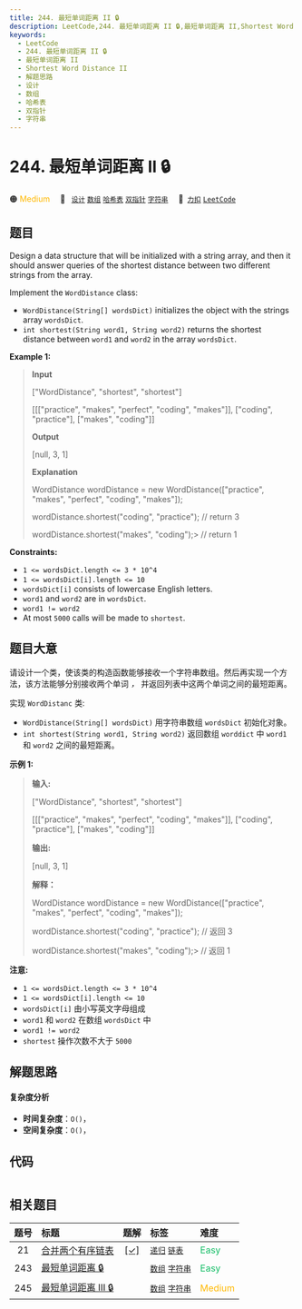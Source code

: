 ```yaml
---
title: 244. 最短单词距离 II 🔒
description: LeetCode,244. 最短单词距离 II 🔒,最短单词距离 II,Shortest Word Distance II,解题思路,设计,数组,哈希表,双指针,字符串
keywords:
  - LeetCode
  - 244. 最短单词距离 II 🔒
  - 最短单词距离 II
  - Shortest Word Distance II
  - 解题思路
  - 设计
  - 数组
  - 哈希表
  - 双指针
  - 字符串
---
```


# 244. 最短单词距离 II 🔒

🟠 <font color=#ffb800>Medium</font>&emsp; 🔖&ensp; [`设计`](/tag/design.md) [`数组`](/tag/array.md) [`哈希表`](/tag/hash-table.md) [`双指针`](/tag/two-pointers.md) [`字符串`](/tag/string.md)&emsp; 🔗&ensp;[`力扣`](https://leetcode.cn/problems/shortest-word-distance-ii) [`LeetCode`](https://leetcode.com/problems/shortest-word-distance-ii)

## 题目

Design a data structure that will be initialized with a string array, and then
it should answer queries of the shortest distance between two different
strings from the array.

Implement the `WordDistance` class:

  * `WordDistance(String[] wordsDict)` initializes the object with the strings array `wordsDict`.
  * `int shortest(String word1, String word2)` returns the shortest distance between `word1` and `word2` in the array `wordsDict`.



**Example 1:**

> 
> 
> 
> 
> 
> **Input**
> 
> ["WordDistance", "shortest", "shortest"]
> 
> [[["practice", "makes", "perfect", "coding", "makes"]], ["coding", "practice"], ["makes", "coding"]]
> 
> **Output**
> 
> [null, 3, 1]
> 
> 
> 
> **Explanation**
> 
> WordDistance wordDistance = new WordDistance(["practice", "makes", "perfect", "coding", "makes"]);
> 
> wordDistance.shortest("coding", "practice"); // return 3
> 
> wordDistance.shortest("makes", "coding");> 
> // return 1

**Constraints:**

  * `1 <= wordsDict.length <= 3 * 10^4`
  * `1 <= wordsDict[i].length <= 10`
  * `wordsDict[i]` consists of lowercase English letters.
  * `word1` and `word2` are in `wordsDict`.
  * `word1 != word2`
  * At most `5000` calls will be made to `shortest`.


## 题目大意

请设计一个类，使该类的构造函数能够接收一个字符串数组。然后再实现一个方法，该方法能够分别接收两个单词 _，_ 并返回列表中这两个单词之间的最短距离。

实现 `WordDistanc` 类:

  * `WordDistance(String[] wordsDict)` 用字符串数组 `wordsDict` 初始化对象。
  * `int shortest(String word1, String word2)` 返回数组 `worddict` 中 `word1` 和 `word2` 之间的最短距离。



**示例 1:**

> 
> 
> 
> 
> 
> **输入:** 
> 
> ["WordDistance", "shortest", "shortest"]
> 
> [[["practice", "makes", "perfect", "coding", "makes"]], ["coding", "practice"], ["makes", "coding"]]
> 
> **输出:**
> 
> [null, 3, 1]
> 
> 
> 
> **解释：**
> 
> WordDistance wordDistance = new WordDistance(["practice", "makes", "perfect", "coding", "makes"]);
> 
> wordDistance.shortest("coding", "practice"); // 返回 3
> 
> wordDistance.shortest("makes", "coding");> 
> // 返回 1



**注意:**

  * `1 <= wordsDict.length <= 3 * 10^4`
  * `1 <= wordsDict[i].length <= 10`
  * `wordsDict[i]` 由小写英文字母组成
  * `word1` 和 `word2` 在数组 `wordsDict` 中
  * `word1 != word2`
  *  `shortest` 操作次数不大于 `5000` 


## 解题思路

#### 复杂度分析

- **时间复杂度**：`O()`，
- **空间复杂度**：`O()`，

## 代码

```javascript

```

## 相关题目

<!-- prettier-ignore -->
| 题号 | 标题 | 题解 | 标签 | 难度 |
| :------: | :------ | :------: | :------ | :------ |
| 21 | [合并两个有序链表](https://leetcode.com/problems/merge-two-sorted-lists) | [[✓]](/problem/0021.md) |  [`递归`](/tag/recursion.md) [`链表`](/tag/linked-list.md) | <font color=#15bd66>Easy</font> |
| 243 | [最短单词距离 🔒](https://leetcode.com/problems/shortest-word-distance) |  |  [`数组`](/tag/array.md) [`字符串`](/tag/string.md) | <font color=#15bd66>Easy</font> |
| 245 | [最短单词距离 III 🔒](https://leetcode.com/problems/shortest-word-distance-iii) |  |  [`数组`](/tag/array.md) [`字符串`](/tag/string.md) | <font color=#ffb800>Medium</font> |